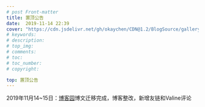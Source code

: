 ```yaml
---
# post Front-matter
title: 置顶公告
date:  2019-11-14 22:39
cover: "https://cdn.jsdelivr.net/gh/okaychen/CDN@1.2/BlogSource/gallery/thumb_002.jpg"
# keywords:
# description:
# top_img:
# comments:
# toc:
# toc_number:
# copyright:

top: 置顶公告 
---
```


2019年11月14~15日：[博客园](https:www.cnblogs/okaychen)博文迁移完成，博客整改，新增友链和Valine评论

<!-- more -->